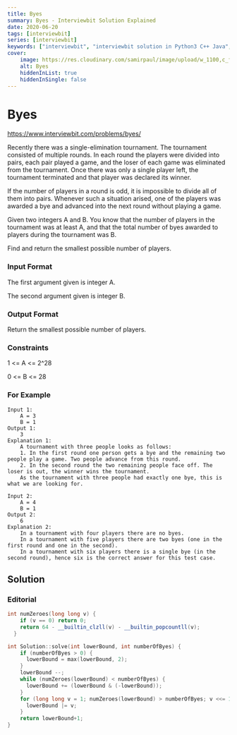 ```yaml
---
title: Byes
summary: Byes - Interviewbit Solution Explained
date: 2020-06-20
tags: [interviewbit]
series: [interviewbit]
keywords: ["interviewbit", "interviewbit solution in Python3 C++ Java", "Byes Solution Explained"]
cover:
    image: https://res.cloudinary.com/samirpaul/image/upload/w_1100,c_fit,co_rgb:FFFFFF,l_text:Arial_75_bold:Byes - Solution Explained/problem-solving.webp
    alt: Byes
    hiddenInList: true
    hiddenInSingle: false
---
```


# Byes

https://www.interviewbit.com/problems/byes/

Recently there was a single-elimination tournament. The tournament consisted of multiple rounds.
In each round the players were divided into pairs, each pair played a game, and the loser of each game was
eliminated from the tournament. Once there was only a single player left, the tournament terminated and that
player was declared its winner.

If the number of players in a round is odd, it is impossible to divide all of them into pairs. Whenever such
a situation arised, one of the players was awarded a bye and advanced into the next round without playing a game.

Given two integers A and B. You know that the number of players in the tournament was at least A,
and that the total number of byes awarded to players during the tournament was B.

Find and return the smallest possible number of players.

### Input Format

The first argument given is integer A.

The second argument given is integer B.

### Output Format

Return the smallest possible number of players.

### Constraints

1 <= A <= 2^28

0 <= B <= 28

### For Example
```
Input 1:
    A = 3
    B = 1
Output 1:
    3
Explanation 1:
    A tournament with three people looks as follows:
    1. In the first round one person gets a bye and the remaining two people play a game. Two people advance from this round.
    2. In the second round the two remaining people face off. The loser is out, the winner wins the tournament.
    As the tournament with three people had exactly one bye, this is what we are looking for.

Input 2:
    A = 4
    B = 1
Output 2:
    6
Explanation 2:
    In a tournament with four players there are no byes. 
    In a tournament with five players there are two byes (one in the first round and one in the second). 
    In a tournament with six players there is a single bye (in the second round), hence six is the correct answer for this test case.
```

## Solution
### Editorial
```cpp
int numZeroes(long long v) {
    if (v == 0) return 0;
    return 64 - __builtin_clzll(v) - __builtin_popcountll(v);
  }

int Solution::solve(int lowerBound, int numberOfByes) {
    if (numberOfByes > 0) {
      lowerBound = max(lowerBound, 2);
    }
    lowerBound --;
    while (numZeroes(lowerBound) < numberOfByes) {
      lowerBound += (lowerBound & (-lowerBound));
    }
    for (long long v = 1; numZeroes(lowerBound) > numberOfByes; v <<= 1) {
      lowerBound |= v;
    }
    return lowerBound+1;
}
```
